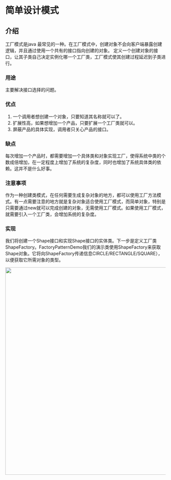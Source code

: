 # 简单设计模式



## 介绍
工厂模式是java 最常见的一种。在工厂模式中，创建对象不会向客户端暴露创建逻辑，并且通过使用一个共有的接口指向创建的对象。
定义一个创建对象的接口，让其子类自己决定实例化哪一个工厂类，工厂模式使其创建过程延迟到子类进行。

### 用途
主要解决接口选择的问题。

### 优点
1. 一个调用者想创建一个对象，只要知道其名称就可以了。 
2. 扩展性高，如果想增加一个产品，只要扩展一个工厂类就可以。 
3. 屏蔽产品的具体实现，调用者只关心产品的接口。

### 缺点
每次增加一个产品时，都需要增加一个具体类和对象实现工厂，使得系统中类的个数成倍增加，在一定程度上增加了系统的复杂度，同时也增加了系统具体类的依赖。这并不是什么好事。

### 注意事项
作为一种创建类模式，在任何需要生成复杂对象的地方，都可以使用工厂方法模式。有一点需要注意的地方就是复杂对象适合使用工厂模式，而简单对象，特别是只需要通过new就可以完成创建的对象，无需使用工厂模式。如果使用工厂模式，就需要引入一个工厂类，会增加系统的复杂度。

### 实现
我们将创建一个Shape接口和实现Shape接口的实体类。下一步是定义工厂类ShapeFactory。FactoryPatternDemo我们的演示类使用ShapeFactory来获取Shape对象。它将向ShapeFactory传递信息CIRCLE/RECTANGLE/SQUARE），以便获取它所需对象的类型。
<p align="center">
   <img src="http://www.runoob.com/wp-content/uploads/2014/08/factory_pattern_uml_diagram.jpg" width="650"/>
</p>


